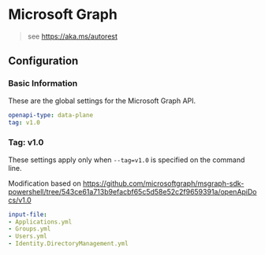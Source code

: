 # Microsoft Graph

> see https://aka.ms/autorest

## Configuration

### Basic Information

These are the global settings for the Microsoft Graph API.

``` yaml
openapi-type: data-plane
tag: v1.0
```

### Tag: v1.0

These settings apply only when `--tag=v1.0` is specified on the command line.

Modification based on https://github.com/microsoftgraph/msgraph-sdk-powershell/tree/543ce61a713b9efacbf65c5d58e52c2f9659391a/openApiDocs/v1.0

``` yaml $(tag) == 'v1.0'
input-file:
- Applications.yml
- Groups.yml
- Users.yml
- Identity.DirectoryManagement.yml
```